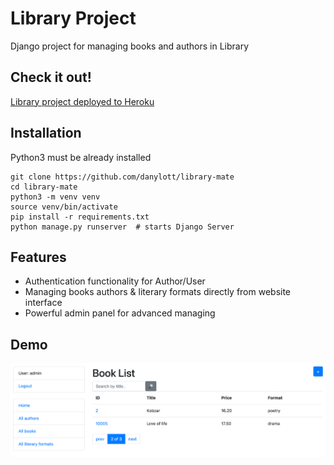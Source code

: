 # Library Project

Django project for managing books and authors in Library

## Check it out!

[Library project deployed to Heroku](https://library-mate.herokuapp.com/)

## Installation

Python3 must be already installed

```shell
git clone https://github.com/danylott/library-mate
cd library-mate
python3 -m venv venv
source venv/bin/activate
pip install -r requirements.txt
python manage.py runserver  # starts Django Server
```

## Features

* Authentication functionality for Author/User
* Managing books authors & literary formats directly from website interface
* Powerful admin panel for advanced managing

## Demo

![Website Interface](demo.png)